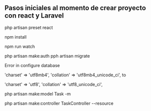 ## Pasos iniciales al momento de crear proyecto con react y Laravel

php artisan preset react

npm install

npm run watch

php artisan make:auth
pph artisan migrate

Error in configure database

'charset' => 'utf8mb4',
'collation' => 'utf8mb4_unicode_ci',
to

'charset' => 'utf8',
'collation' => 'utf8_unicode_ci',


php artisan make:model Task -m

php artisan make:controller TaskController --resource
